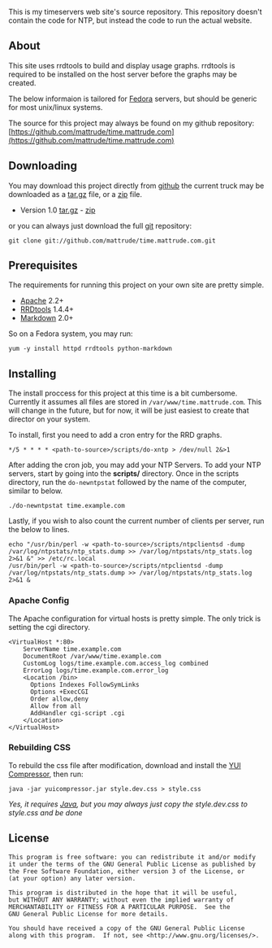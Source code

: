 This is my timeservers web site's source repository.  This repository doesn't contain the code for NTP, but instead the code to run the actual website.

## About ##

This site uses rrdtools to build and display usage graphs.  rrdtools is required to be installed on the host server before the graphs may be created.

The below informaion is tailored for [Fedora](http://fedoraproject.org/) servers, but should be generic for most unix/linux systems.

The source for this project may always be found on my github repository: [https://github.com/mattrude/time.mattrude.com](https://github.com/mattrude/time.mattrude.com)

## Downloading ##

You may download this project directly from [github](https://github.com/mattrude/time.mattrude.com) the current truck may be downloaded as a [tar.gz](https://github.com/mattrude/time.mattrude.com/tarball/master) file, or a [zip](https://github.com/mattrude/time.mattrude.com/zipball/master) file.

* Version 1.0 [tar.gz](https://github.com/mattrude/time.mattrude.com/tarball/1.0) - [zip](https://github.com/mattrude/time.mattrude.com/zipball/1.0)

or you can always just download the full [git](http://git-scm.com) repository:

    git clone git://github.com/mattrude/time.mattrude.com.git

## Prerequisites ##
The requirements for running this project on your own site are pretty simple.

* [Apache](http://www.apache.org/) 2.2+
* [RRDtools](http://oss.oetiker.ch/rrdtool/doc/index.en.html) 1.4.4+
* [Markdown](http://daringfireball.net/projects/markdown/) 2.0+

So on a Fedora system, you may run:

    yum -y install httpd rrdtools python-markdown

## Installing ##

The install proccess for this project at this time is a bit cumbersome.  Currently it assumes all files are stored in `/var/www/time.mattrude.com`.  This will change in the future, but for now, it will be just easiest to create that director on your system.

To install, first you need to add a cron entry for the RRD graphs.

    */5 * * * * <path-to-source>/scripts/do-xntp > /dev/null 2&>1

After adding the cron job, you may add your NTP Servers. To add your NTP servers, start by going into the **scripts/** directory.  Once in the scripts directory, run the `do-newntpstat` followed by the name of the computer, similar to below.

    ./do-newntpstat time.example.com

Lastly, if you wish to also count the current number of clients per server, run the below to lines.

    echo "/usr/bin/perl -w <path-to-source>/scripts/ntpclientsd -dump /var/log/ntpstats/ntp_stats.dump >> /var/log/ntpstats/ntp_stats.log 2>&1 &" >> /etc/rc.local
    /usr/bin/perl -w <path-to-source>/scripts/ntpclientsd -dump /var/log/ntpstats/ntp_stats.dump >> /var/log/ntpstats/ntp_stats.log 2>&1 &

### Apache Config ###

The Apache configuration for virtual hosts is pretty simple. The only trick is setting the cgi directory.

    <VirtualHost *:80>
        ServerName time.example.com
        DocumentRoot /var/www/time.example.com
        CustomLog logs/time.example.com.access_log combined
        ErrorLog logs/time.example.com.error_log
        <Location /bin>
          Options Indexes FollowSymLinks
          Options +ExecCGI
          Order allow,deny
          Allow from all
          AddHandler cgi-script .cgi
        </Location>
    </VirtualHost>

### Rebuilding CSS ###

To rebuild the css file after modification, download and install the [YUI Compressor](https://github.com/yui/yuicompressor), then run:

    java -jar yuicompressor.jar style.dev.css > style.css

*Yes, it requires [Java](http://java.com), but you may always just copy the style.dev.css to style.css and be done*
## License ##

    This program is free software: you can redistribute it and/or modify
    it under the terms of the GNU General Public License as published by
    the Free Software Foundation, either version 3 of the License, or
    (at your option) any later version.
    
    This program is distributed in the hope that it will be useful,
    but WITHOUT ANY WARRANTY; without even the implied warranty of
    MERCHANTABILITY or FITNESS FOR A PARTICULAR PURPOSE.  See the
    GNU General Public License for more details.

    You should have received a copy of the GNU General Public License
    along with this program.  If not, see <http://www.gnu.org/licenses/>.
